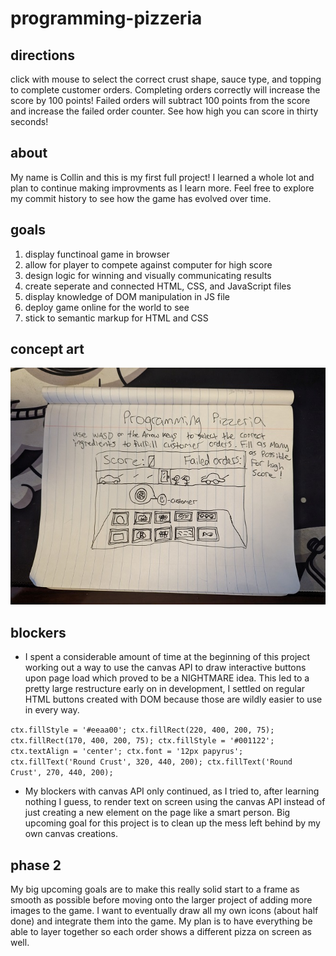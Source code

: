 # programming-pizzeria

## directions
click with mouse to select the correct crust shape, sauce type, and topping to complete customer
orders. Completing orders correctly will increase the score by 100 points! Failed orders will
subtract 100 points from the score and increase the failed order counter. See how high you can
score in thirty seconds!

## about
My name is Collin and this is my first full project! I learned a whole lot and plan to continue making improvments as I learn more. Feel free to explore my commit history to see how the game has evolved over time. 

## goals
1. display functinoal game in browser
2. allow for player to compete against computer for high score
3. design logic for winning and visually communicating results
4. create seperate and connected HTML, CSS, and JavaScript files
5. display knowledge of DOM manipulation in JS file
6. deploy game online for the world to see
7. stick to semantic markup for HTML and CSS

## concept art
![wireframe-drawing](/images/wireframe-drawing.jpg "wireframe drawing")

## blockers
- I spent a considerable amount of time at the beginning of this project working out a way to use the canvas API to draw interactive buttons upon page load which proved to be a NIGHTMARE idea. This led to a pretty large restructure early on in development, I settled on regular HTML buttons created with DOM because those are wildly easier to use in every way.

`ctx.fillStyle = '#eeaa00';
ctx.fillRect(220, 400, 200, 75);
ctx.fillRect(170, 400, 200, 75);
ctx.fillStyle = '#001122';
ctx.textAlign = 'center';
ctx.font = '12px papyrus';
ctx.fillText('Round Crust', 320, 440, 200);
ctx.fillText('Round Crust', 270, 440, 200);`

- My blockers with canvas API only continued, as I tried to, after learning nothing I guess, to render text on screen using the canvas API instead of just creating a new element on the page like a smart person. Big upcoming goal for this project is to clean up the mess left behind by my own canvas creations.

## phase 2
My big upcoming goals are to make this really solid start to a frame as smooth as possible before moving onto the larger project of adding more images to the game. I want to eventually draw all my own icons (about half done) and integrate them into the game. My plan is to have everything be able to layer together so each order shows a different pizza on screen as well.